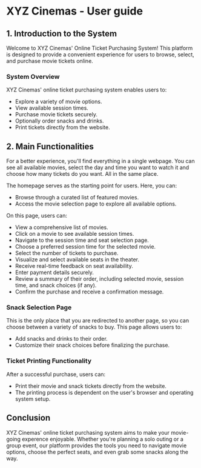 # XYZ Cinemas - User guide

## 1. Introduction to the System

Welcome to XYZ Cinemas' Online Ticket Purchasing System! This platform is designed to provide a convenient experience for users to browse, select, and purchase movie tickets online.

### System Overview

XYZ Cinemas' online ticket purchasing system enables users to:
- Explore a variety of movie options.
- View available session times.
- Purchase movie tickets securely.
- Optionally order snacks and drinks.
- Print tickets directly from the website.

## 2. Main Functionalities

For a better experience, you'll find everything in a single webpage. You can see all available movies, select the day and time you want to watch it and choose how many tickets do you want. All in the same place.

The homepage serves as the starting point for users. Here, you can:
- Browse through a curated list of featured movies.
- Access the movie selection page to explore all available options.

On this page, users can:
- View a comprehensive list of movies.
- Click on a movie to see available session times.
- Navigate to the session time and seat selection page.
- Choose a preferred session time for the selected movie.
- Select the number of tickets to purchase.
- Visualize and select available seats in the theater.
- Receive real-time feedback on seat availability.
- Enter payment details securely.
- Review a summary of their order, including selected movie, session time, and snack choices (if any).
- Confirm the purchase and receive a confirmation message.

### Snack Selection Page

This is the only place that you are redirected to another page, so you can choose between a variety of snacks to buy.
This page allows users to:
- Add snacks and drinks to their order.
- Customize their snack choices before finalizing the purchase.

### Ticket Printing Functionality

After a successful purchase, users can:
- Print their movie and snack tickets directly from the website.
- The printing process is dependent on the user's browser and operating system setup.

## Conclusion

XYZ Cinemas' online ticket purchasing system aims to make your movie-going experence enjoyable. 
Whether you're planning a solo outing or a group event, our platform provides the tools you need to navigate movie options, choose the perfect seats, and even grab some snacks along the way.
